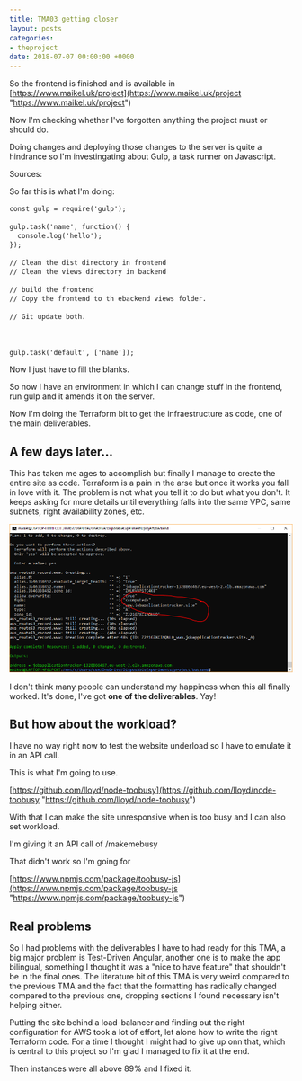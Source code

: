 ```yaml
---
title: TMA03 getting closer
layout: posts
categories:
- theproject
date: 2018-07-07 00:00:00 +0000
---
```

So the frontend is finished and is available in [https://www.maikel.uk/project](https://www.maikel.uk/project "https://www.maikel.uk/project")

Now I'm checking whether I've forgotten anything the project must or should do.

Doing changes and deploying those changes to the server is quite a hindrance so I'm investingating about Gulp, a task runner on Javascript.

Sources:

So far this is what I'm doing:

    const gulp = require('gulp');
    
    gulp.task('name', function() {
      console.log('hello');
    });
    
    // Clean the dist directory in frontend
    // Clean the views directory in backend
    
    // build the frontend
    // Copy the frontend to th ebackend views folder.
    
    // Git update both.
     
    
    
    gulp.task('default', ['name']);

Now I just have to fill the blanks.

So now I have an environment in which I can change stuff in the frontend, run gulp and it amends it on the server.

Now I'm doing the Terraform bit to get the infraestructure as code, one of the main deliverables.

## A few days later...

This has taken me ages to accomplish but finally I manage to create the entire site as code. Terraform is a pain in the arse but once it works you fall in love with it. The problem is not what you tell it to do but what you don't. It keeps asking for more details until everything falls into the same VPC, same subnets, right availability zones, etc.

![](/uploads/2018/07/04/shitesite.PNG)

I don't think many people can understand my happiness when this all finally worked. It's done, I've got **one of the deliverables**. Yay!

## But how about the workload?

I have no way right now to test the website underload so I have to emulate it in an API call.

This is what I'm going to use.

[https://github.com/lloyd/node-toobusy](https://github.com/lloyd/node-toobusy "https://github.com/lloyd/node-toobusy")

With that I can make the site unresponsive when is too busy and I can also set workload.

I'm giving it an API call of /makemebusy

That didn't work so I'm going for

[https://www.npmjs.com/package/toobusy-js](https://www.npmjs.com/package/toobusy-js "https://www.npmjs.com/package/toobusy-js")

## Real problems

So I had problems with the deliverables I have to had ready for this TMA, a big major problem is Test-Driven Angular, another one is to make the app bilingual, something I thought it was a "nice to have feature" that shouldn't be in the final ones. The literature bit of this TMA is very weird compared to the previous TMA and the fact that the formatting has radically changed compared to the previous one, dropping sections I found necessary isn't helping either.

Putting the site behind a load-balancer and finding out the right configuration for AWS took a lot of effort, let alone how to write the right Terraform code. For a time I thought I might had to give up onn that, which is central to this project so I'm glad I managed to fix it at the end.

Then instances were all above 89% and I fixed it.